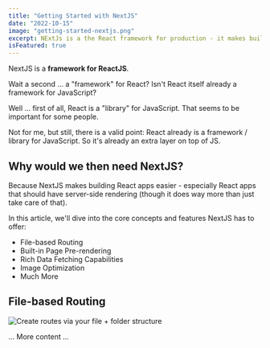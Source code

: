 ```yaml
---
title: "Getting Started with NextJS"
date: "2022-10-15"
image: "getting-started-nextjs.png"
excerpt: NExtJs is a the React framework for production - it makes building fullstack React apps ans sites a breeze ans ships with built-in SSR.
isFeatured: true
---
```



NextJS is a **framework for ReactJS**.

Wait a second ... a "framework" for React? Isn't React itself already a framework for JavaScript?

Well ... first of all, React is a "library" for JavaScript. That seems to be important for some people.

Not for me, but still, there is a valid point: React already is a framework / library for JavaScript. So it's already an extra layer on top of JS.

## Why would we then need NextJS?

Because NextJS makes building React apps easier - especially React apps that should have server-side rendering (though it does way more than just take care of that).

In this article, we'll dive into the core concepts and features NextJS has to offer:

- File-based Routing
- Built-in Page Pre-rendering
- Rich Data Fetching Capabilities
- Image Optimization
- Much More

## File-based Routing

![Create routes via your file + folder structure](/assets/posts/getting-started-with-nextjs/nextjs-file-based-routing.png)

... More content ...